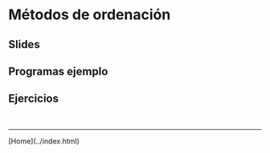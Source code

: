 # Métodos de ordenación

## Slides


## Programas ejemplo


## Ejercicios


<BR>
<HR>
[Home](../index.html)
<BR>

